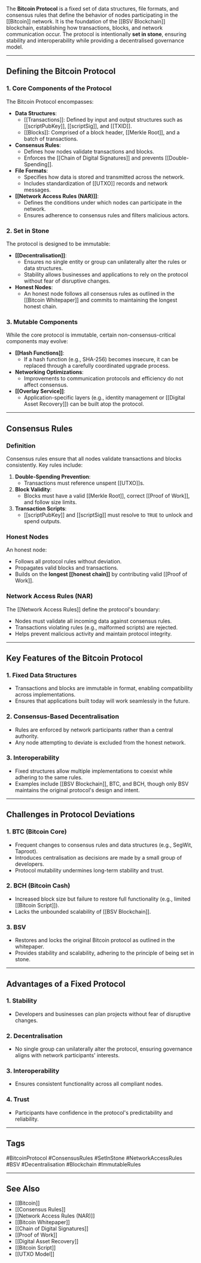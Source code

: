 The **Bitcoin Protocol** is a fixed set of data structures, file formats, and consensus rules that define the behavior of nodes participating in the [[Bitcoin]] network. It is the foundation of the [[BSV Blockchain]] blockchain, establishing how transactions, blocks, and network communication occur. The protocol is intentionally **set in stone**, ensuring stability and interoperability while providing a decentralised governance model.

---

## Defining the Bitcoin Protocol

### 1. **Core Components of the Protocol**
The Bitcoin Protocol encompasses:
- **Data Structures**:
  - [[Transactions]]: Defined by input and output structures such as [[scriptPubKey]], [[scriptSig]], and [[TXID]].
  - [[Blocks]]: Comprised of a block header, [[Merkle Root]], and a batch of transactions.
- **Consensus Rules**:
  - Defines how nodes validate transactions and blocks.
  - Enforces the [[Chain of Digital Signatures]] and prevents [[Double-Spending]].
- **File Formats**:
  - Specifies how data is stored and transmitted across the network.
  - Includes standardization of [[UTXO]] records and network messages.
- **[[Network Access Rules (NAR)]]**:
  - Defines the conditions under which nodes can participate in the network.
  - Ensures adherence to consensus rules and filters malicious actors.

### 2. **Set in Stone**
The protocol is designed to be immutable:
- **[[Decentralisation]]**:
  - Ensures no single entity or group can unilaterally alter the rules or data structures.
  - Stability allows businesses and applications to rely on the protocol without fear of disruptive changes.
- **Honest Nodes**:
  - An honest node follows all consensus rules as outlined in the [[Bitcoin Whitepaper]] and commits to maintaining the longest honest chain.

### 3. **Mutable Components**
While the core protocol is immutable, certain non-consensus-critical components may evolve:
- **[[Hash Functions]]**:
  - If a hash function (e.g., SHA-256) becomes insecure, it can be replaced through a carefully coordinated upgrade process.
- **Networking Optimizations**:
  - Improvements to communication protocols and efficiency do not affect consensus.
- **[[Overlay Service]]**:
  - Application-specific layers (e.g., identity management or [[Digital Asset Recovery]]) can be built atop the protocol.

---

## Consensus Rules

### Definition
Consensus rules ensure that all nodes validate transactions and blocks consistently. Key rules include:
1. **Double-Spending Prevention**:
   - Transactions must reference unspent [[UTXO]]s.
2. **Block Validity**:
   - Blocks must have a valid [[Merkle Root]], correct [[Proof of Work]], and follow size limits.
3. **Transaction Scripts**:
   - [[scriptPubKey]] and [[scriptSig]] must resolve to `TRUE` to unlock and spend outputs.

### Honest Nodes
An honest node:
- Follows all protocol rules without deviation.
- Propagates valid blocks and transactions.
- Builds on the **longest [[honest chain]]** by contributing valid [[Proof of Work]].

### Network Access Rules (NAR)
The [[Network Access Rules]] define the protocol's boundary:
- Nodes must validate all incoming data against consensus rules.
- Transactions violating rules (e.g., malformed scripts) are rejected.
- Helps prevent malicious activity and maintain protocol integrity.

---

## Key Features of the Bitcoin Protocol

### 1. **Fixed Data Structures**
- Transactions and blocks are immutable in format, enabling compatibility across implementations.
- Ensures that applications built today will work seamlessly in the future.

### 2. **Consensus-Based Decentralisation**
- Rules are enforced by network participants rather than a central authority.
- Any node attempting to deviate is excluded from the honest network.

### 3. **Interoperability**
- Fixed structures allow multiple implementations to coexist while adhering to the same rules.
- Examples include [[BSV Blockchain]], BTC, and BCH, though only BSV maintains the original protocol's design and intent.

---

## Challenges in Protocol Deviations

### 1. **BTC (Bitcoin Core)**
- Frequent changes to consensus rules and data structures (e.g., SegWit, Taproot).
- Introduces centralisation as decisions are made by a small group of developers.
- Protocol mutability undermines long-term stability and trust.

### 2. **BCH (Bitcoin Cash)**
- Increased block size but failure to restore full functionality (e.g., limited [[Bitcoin Script]]).
- Lacks the unbounded scalability of [[BSV Blockchain]].

### 3. **BSV**
- Restores and locks the original Bitcoin protocol as outlined in the whitepaper.
- Provides stability and scalability, adhering to the principle of being set in stone.

---

## Advantages of a Fixed Protocol

### 1. **Stability**
- Developers and businesses can plan projects without fear of disruptive changes.

### 2. **Decentralisation**
- No single group can unilaterally alter the protocol, ensuring governance aligns with network participants' interests.

### 3. **Interoperability**
- Ensures consistent functionality across all compliant nodes.

### 4. **Trust**
- Participants have confidence in the protocol's predictability and reliability.

---

## Tags

#BitcoinProtocol #ConsensusRules #SetInStone #NetworkAccessRules #BSV #Decentralisation #Blockchain #ImmutableRules

---

## See Also

- [[Bitcoin]]
- [[Consensus Rules]]
- [[Network Access Rules (NAR)]]
- [[Bitcoin Whitepaper]]
- [[Chain of Digital Signatures]]
- [[Proof of Work]]
- [[Digital Asset Recovery]]
- [[Bitcoin Script]]
- [[UTXO Model]]
